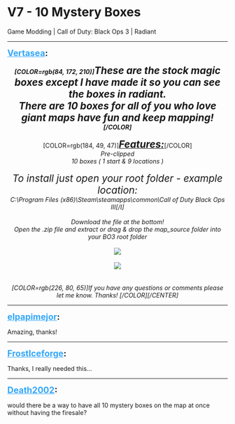 # V7 - 10 Mystery Boxes
Game Modding | Call of Duty: Black Ops 3 | Radiant

---
<strong style="font-size: 1.4em;"><span style="text-decoration: underline;text-decoration-color: #34a7f9;"><span style="color:#34a7f9;">Vertasea</span></span>:</strong>

<p><p style="text-align:center;"><em><strong>[COLOR=rgb(84, 172, 210)]<span style="font-size:1.6em;">These are the stock magic boxes except I have made it so you can see the boxes in radiant.<br />There are 10 boxes for all of you who love giant maps have fun and keep mapping!</span>[/COLOR]</strong></em><br /><br />[COLOR=rgb(184, 49, 47)]<em><span style="text-decoration: underline"><strong><span style="font-size:1.6em;">Features:</span></strong></span></em>[/COLOR]<br /><em>Pre-clipped<br />10 boxes ( 1 start &amp; 9 locations )<br /><br /><span style="font-size:1.6em;">To install just open your root folder - example location:</span><br />C:\Program Files (x86)\Steam\steamapps\common\Call of Duty Black Ops III[/I]<br /><br />Download the file at the bottom!<br /><em>Open the .zip file and extract or drag &amp; drop the map_source folder into your BO3 root folder</em><br /><br /><img style="max-width: 500px;" src="{{ '/wiki/threads/assets/a.567.png' | relative_url }}"><br /><br /><img style="max-width: 500px;" src="{{ '/wiki/threads/assets/a.568.png' | relative_url }}"><br /><br /><br /><em>[COLOR=rgb(226, 80, 65)]If you have any questions or comments please let me know. Thanks! [/COLOR]</em>[/CENTER]</em></p></p>

---
<strong style="font-size: 1.4em;"><span style="text-decoration: underline;text-decoration-color: #34a7f9;"><span style="color:#34a7f9;">elpapimejor</span></span>:</strong>

<p>Amazing, thanks!</p>

---
<strong style="font-size: 1.4em;"><span style="text-decoration: underline;text-decoration-color: #34a7f9;"><span style="color:#34a7f9;">FrostIceforge</span></span>:</strong>

<p>Thanks, I really needed this...</p>

---
<strong style="font-size: 1.4em;"><span style="text-decoration: underline;text-decoration-color: #34a7f9;"><span style="color:#34a7f9;">Death2002</span></span>:</strong>

<p>would there be a way to have all 10 mystery boxes on the map at once without having the firesale?</p>
